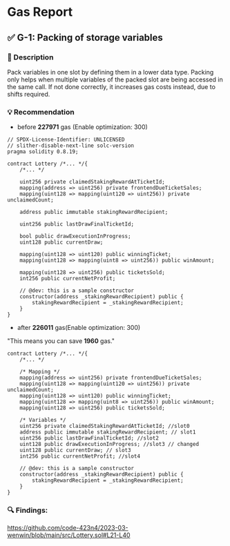 # Gas Report

## ✅ G-1: Packing of storage variables
### 📝 Description

Pack variables in one slot by defining them in a lower data type. Packing only helps when multiple variables of the packed slot are being accessed in the same call. If not done correctly, it increases gas costs instead, due to shifts required.

### 💡 Recommendation
- before **227971** gas (Enable optimization: 300)

```solidity=
// SPDX-License-Identifier: UNLICENSED
// slither-disable-next-line solc-version
pragma solidity 0.8.19;

contract Lottery /*... */{
    /*... */

    uint256 private claimedStakingRewardAtTicketId;
    mapping(address => uint256) private frontendDueTicketSales;
    mapping(uint128 => mapping(uint120 => uint256)) private unclaimedCount;

    address public immutable stakingRewardRecipient;

    uint256 public lastDrawFinalTicketId;

    bool public drawExecutionInProgress;
    uint128 public currentDraw;

    mapping(uint128 => uint120) public winningTicket;
    mapping(uint128 => mapping(uint8 => uint256)) public winAmount;

    mapping(uint128 => uint256) public ticketsSold;
    int256 public currentNetProfit;

    // @dev: this is a sample constructor
    constructor(address _stakingRewardRecipient) public {
        stakingRewardRecipient = _stakingRewardRecipient;
    }
}
```

- after **226011** gas(Enable optimization: 300) 

"This means you can save **1960** gas."

``` solidity
contract Lottery /*... */{
    /*... */
    
    /* Mapping */
    mapping(address => uint256) private frontendDueTicketSales;
    mapping(uint128 => mapping(uint120 => uint256)) private unclaimedCount;
    mapping(uint128 => uint120) public winningTicket;
    mapping(uint128 => mapping(uint8 => uint256)) public winAmount;
    mapping(uint128 => uint256) public ticketsSold;

    /* Variables */
    uint256 private claimedStakingRewardAtTicketId; //slot0
    address public immutable stakingRewardRecipient; // slot1
    uint256 public lastDrawFinalTicketId; //slot2
    uint128 public drawExecutionInProgress; //slot3 // changed
    uint128 public currentDraw; // slot3
    int256 public currentNetProfit; //slot4

    // @dev: this is a sample constructor
    constructor(address _stakingRewardRecipient) public {
        stakingRewardRecipient = _stakingRewardRecipient;
    }
}
```
### 🔍 Findings:
https://github.com/code-423n4/2023-03-wenwin/blob/main/src/Lottery.sol#L21-L40
